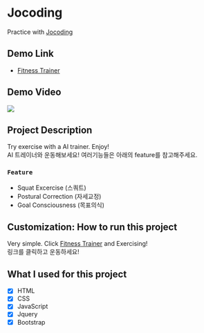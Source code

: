 # Jocoding
 Practice with [Jocoding](https://www.youtube.com/channel/UCQNE2JmbasNYbjGAcuBiRRg)

## Demo Link

- [Fitness Trainer](https://my-pose-model.netlify.app/)

## Demo Video

![](demo.gif)

## Project Description 

Try exercise with a AI trainer. Enjoy!  
AI 트레이너와 운동해보세요! 여러기능들은 아래의 feature를 참고해주세요.

### `Feature`

- Squat Excercise (스쿼트)
- Postural Correction (자세교정)
- Goal Consciousness (목표의식)

## Customization: How to run this project

Very simple. Click [Fitness Trainer](https://my-pose-model.netlify.app/) and Exercising!  
링크를 클릭하고 운동하세요! 

## What I used for this project 

- [X] HTML
- [X] CSS
- [X] JavaScript
- [X] Jquery
- [X] Bootstrap
